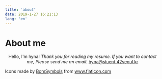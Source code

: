 ```yaml
---
title: 'about'
date: 2019-1-27 16:21:13
lang: 'en'
---
```


# About me

<div align="center">

Hello, I'm hyna!
_Thank you for reading my resume. If you want to contact me, Please send me an email._
hyna@stuent.42seoul.kr

</div>
<div>Icons made by <a href="" title="BomSymbols">BomSymbols</a> from <a href="https://www.flaticon.com/" title="Flaticon">www.flaticon.com</a>
</div>
